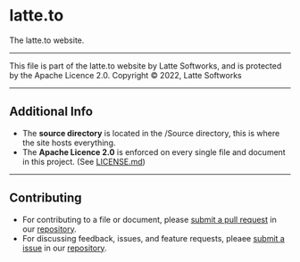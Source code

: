 # latte.to
The latte.to website.
___
This file is part of the latte.to website by Latte Softworks, and is protected by the Apache Licence 2.0.
Copyright © 2022, Latte Softworks
___
## Additional Info
- The **source directory** is located in the /Source directory, this is where the site hosts everything.
- The **Apache Licence 2.0** is enforced on every single file and document in this project. (See [LICENSE.md](https://github.com/latte-soft/latte.to/blob/main/LICENSE))
___
## Contributing
- For contributing to a file or document, please [submit a pull request](https://github.com/latte-soft/latte.to/pulls) in our [repository](https://github.com/latte-soft/latte.to).
- For discussing feedback, issues, and feature requests, pleaee [submit a issue](https://github.com/latte-soft/latte.to/issues) in our [repository](https://github.com/latte-soft/latte.to).

